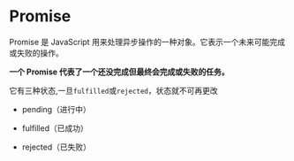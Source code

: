 # Promise

Promise 是 JavaScript 用来处理异步操作的一种对象。它表示一个未来可能完成或失败的操作。

**一个 Promise 代表了一个还没完成但最终会完成或失败的任务。**

它有三种状态,一旦`fulfilled`或`rejected`，状态就不可再更改

- pending（进行中）

- fulfilled（已成功）

- rejected（已失败）
